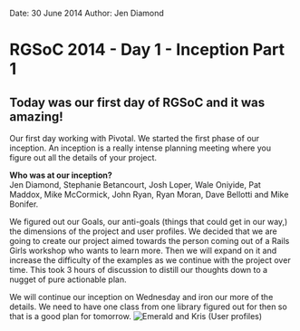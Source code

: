 Date: 30 June 2014
Author: Jen Diamond

# RGSoC 2014 - Day 1 - Inception Part 1

## Today was our first day of RGSoC and it was amazing!

Our first day working with Pivotal. We started the first phase of our
inception. An inception is a really intense planning meeting where you
figure out all the details of your project.

**Who was at our inception?**  
Jen Diamond, Stephanie Betancourt, Josh Loper, Wale Oniyide, Pat Maddox,
Mike McCormick, John Ryan, Ryan Moran, Dave Bellotti and Mike Bonifer.

We figured out our Goals, our anti-goals (things that could get in our way,)
the dimensions of the project and user profiles. We decided that we are
going to create our project aimed towards the person coming out of a
Rails Girls workshop who wants to learn more. Then we will expand on it and
increase the difficulty of the examples as we continue with the project
over time. This took 3 hours of discussion to distill our thoughts down
to a nugget of pure actionable plan.

We will continue our inception on Wednesday and iron our more of the details.
We need to have one class from one library figured out for then so that 
is a good plan for tomorrow.
![Emerald and Kris (User profiles)](/attachments/rsz_user-profiles.jpg)
